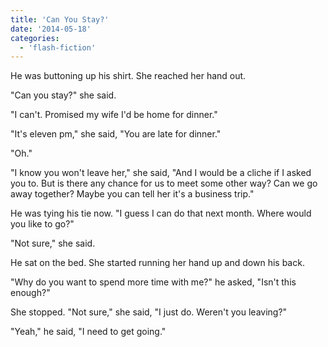 ```yaml
---
title: 'Can You Stay?'
date: '2014-05-18'
categories:
  - 'flash-fiction'
---
```


He was buttoning up his shirt. She reached her hand out.

<!-- truncate -->

"Can you stay?" she said.

"I can't. Promised my wife I'd be home for dinner."

"It's eleven pm," she said, "You are late for dinner."

"Oh."

"I know you won't leave her," she said, "And I would be a cliche if I asked you
to. But is there any chance for us to meet some other way? Can we go away
together? Maybe you can tell her it's a business trip."

He was tying his tie now. "I guess I can do that next month. Where would you
like to go?"

"Not sure," she said.

He sat on the bed. She started running her hand up and down his back.

"Why do you want to spend more time with me?" he asked, "Isn't this enough?"

She stopped. "Not sure," she said, "I just do. Weren't you leaving?"

"Yeah," he said, "I need to get going."
